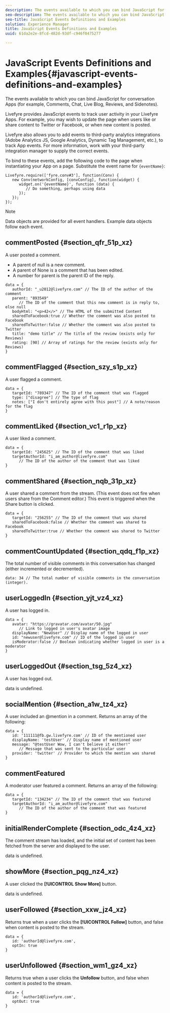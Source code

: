 ```yaml
---
description: The events available to which you can bind JavaScript for conversation Apps (for example, Comments, Chat, Live Blog, Reviews, and Sidenotes).
seo-description: The events available to which you can bind JavaScript for conversation Apps (for example, Comments, Chat, Live Blog, Reviews, and Sidenotes).
seo-title: JavaScript Events Definitions and Examples
solution: Experience Manager
title: JavaScript Events Definitions and Examples
uuid: 61da2e2e-8fcd-482d-93df-c946f0475277

---
```


# JavaScript Events Definitions and Examples{#javascript-events-definitions-and-examples}

The events available to which you can bind JavaScript for conversation Apps (for example, Comments, Chat, Live Blog, Reviews, and Sidenotes).

Livefyre provides JavaScript events to track user activity in your Livefyre Apps. For example, you may wish to update the page when users like or share content to Twitter or Facebook, or when new content is posted.

Livefyre also allows you to add events to third-party analytics integrations (Adobe Analytics JS, Google Analytics, Dynamic Tag Management, etc.), to track App events. For more information, work with your third-party integration manager to supply the correct events.

To bind to these events, add the following code to the page when instantiating your App on a page. Substitute the event name for `{eventName}`:

```
Livefyre.require(['fyre.conv#3'], function(Conv) { 
   new Conv(networkConfig, [convConfig], function(widget) { 
      widget.on('{eventName}', function (data) { 
         // Do something, perhaps using data 
      }); 
   }); 
});
```

>[!NOTE]
>
>Data objects are provided for all event handlers. Example data objects follow each event.

## commentPosted {#section_qfr_51p_xz}

A user posted a comment.

* A parent of null is a new comment.
* A parent of None is a comment that has been edited.
* A number for parent is the parent ID of the reply.

```
data = { 
   authorId: "_u2012@livefyre.com" // The ID of the author of the comment  
   parent: "893549"  
      // The ID of the comment that this new comment is in reply to, else null 
   bodyHtml: "<p>42</>" // The HTML of the submitted Content 
   sharedToFacebook:true // Whether the comment was also posted to Facebook 
   sharedToTwitter:false // Whether the comment was also posted to Twitter 
   title: "demo title" // The title of the review (exists only for Reviews) 
   rating: [90] // Array of ratings for the review (exists only for Reviews) 
} 

```

## commentFlagged {#section_szy_s1p_xz}

A user flagged a comment.

```
data = { 
   targetId: "789347" // The ID of the comment that was flagged 
   type: ["disagree"] // The type of flag 
   notes: ["I don't entirely agree with this post"] // A note/reason for the flag 
}
```

## commentLiked {#section_vc1_r1p_xz}

A user liked a comment.

```
data = { 
   targetId: "245625" // The ID of the comment that was liked 
   targetAuthorId: "i_am_author@livefyre.com"  
      // The ID of the author of the comment that was liked 
} 

```

## commentShared {#section_nqb_31p_xz}

A user shared a comment from the stream. (This event does not fire when users share from the Comment editor.) This event is triggered when the Share button is clicked.

```
data = { 
   targetId: "256255" // The ID of the comment that was shared 
   sharedToFacebook:false // Whether the comment was shared to Facebook 
   sharedToTwitter:true // Whether the comment was shared to Twitter 
}
```

## commentCountUpdated {#section_qdq_f1p_xz}

The total number of visible comments in this conversation has changed (either incremented or decremented).

```
data: 34 // The total number of visible comments in the conversation (integer). 

```

## userLoggedIn {#section_yjt_vz4_xz}

A user has logged in.

```
data = { 
   avatar: "https://gravatar.com/avatar/50.jpg"  
      // Link to logged in user's avatar image 
   displayName: "NewUser" // Display name of the logged in user 
   id: "newuser@livefyre.com" // ID of the logged in user 
   isModerator:false // Boolean indicating whether logged in user is a moderator 
}
```

## userLoggedOut {#section_tsg_5z4_xz}

A user has logged out.

data is undefined.

## socialMention {#section_a1w_tz4_xz}

A user included an @mention in a comment. Returns an array of the following:

```
data = { 
   id: '111111@fb.gw.livefyre.com' // ID of the mentioned user 
   displayName: 'testUser' // Display name of mentioned user 
   message: "@testUser Wow, I can't believe it either!"  
      // Message that was sent to the particular user 
   provider: 'twitter' // Provider to which the mention was shared 
} 

```

## commentFeatured

A moderator user featured a comment. Returns an array of the following:

```
data = { 
   targetId: "134234" // The ID of the comment that was featured 
   targetAuthorId: "i_am_author@livefyre.com"  
      // The ID of the author of the comment that was featured 
}
```

## initialRenderComplete {#section_odc_4z4_xz}

The comment stream has loaded, and the initial set of content has been fetched from the server and displayed to the user.

data is undefined.

## showMore {#section_pqg_nz4_xz}

A user clicked the **[!UICONTROL Show More]** button.

data is undefined.

## userFollowed {#section_xxw_jz4_xz}

Returns true when a user clicks the **[!UICONTROL Follow]** button, and false when content is posted to the stream.

```
data = { 
   id: 'authorId@livefyre.com', 
   optIn: true 
}
```

## userUnfollowed {#section_wm1_gz4_xz}

Returns true when a user clicks the **Unfollow** button, and false when content is posted to the stream.

```
data = { 
   id: 'authorId@livefyre.com', 
   optOut: true 
}
```

